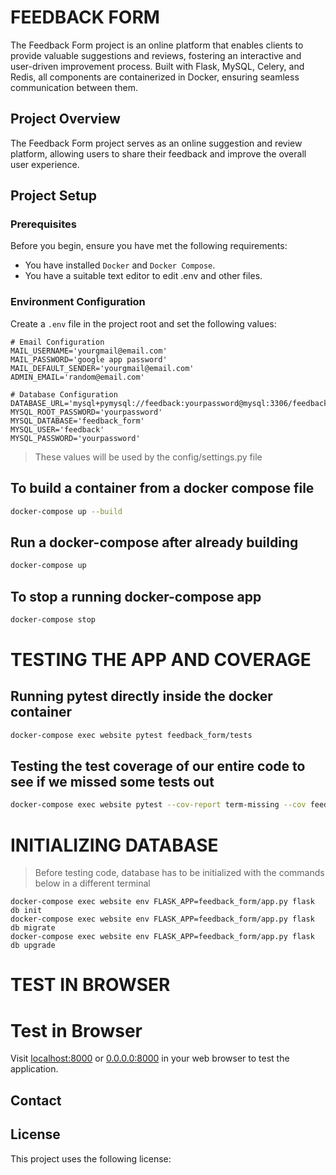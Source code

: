 # FEEDBACK FORM

The Feedback Form project is an online platform that enables clients to provide valuable suggestions and reviews, fostering an interactive and user-driven improvement process. Built with Flask, MySQL, Celery, and Redis, all components are containerized in Docker, ensuring seamless communication between them.

## Project Overview

The Feedback Form project serves as an online suggestion and review platform, allowing users to share their feedback and improve the overall user experience.

## Project Setup

### Prerequisites

Before you begin, ensure you have met the following requirements:

* You have installed `Docker` and `Docker Compose`.
* You have a suitable text editor to edit .env and other files.

### Environment Configuration

Create a `.env` file in the project root and set the following values:

```env
# Email Configuration
MAIL_USERNAME='yourgmail@email.com'
MAIL_PASSWORD='google app password'
MAIL_DEFAULT_SENDER='yourgmail@email.com'
ADMIN_EMAIL='random@email.com'

# Database Configuration
DATABASE_URL='mysql+pymysql://feedback:yourpassword@mysql:3306/feedback_form'
MYSQL_ROOT_PASSWORD='yourpassword'
MYSQL_DATABASE='feedback_form'
MYSQL_USER='feedback'
MYSQL_PASSWORD='yourpassword'
```
> These values will be used by the config/settings.py file


## To build a container from a docker compose file
```bash
docker-compose up --build
```

## Run a docker-compose after already building
```bash
docker-compose up
```

## To stop a running docker-compose app 
```bash
docker-compose stop
```

# TESTING THE APP AND COVERAGE

## Running pytest directly inside the docker container
```bash
docker-compose exec website pytest feedback_form/tests
```

## Testing the test coverage of our entire code to see if we missed some tests out
```bash
docker-compose exec website pytest --cov-report term-missing --cov feedback_form
```

# INITIALIZING DATABASE
> Before testing code, database has to be initialized with the commands below in a different terminal
```docker
docker-compose exec website env FLASK_APP=feedback_form/app.py flask db init
docker-compose exec website env FLASK_APP=feedback_form/app.py flask db migrate
docker-compose exec website env FLASK_APP=feedback_form/app.py flask db upgrade
```

# TEST IN BROWSER
# Test in Browser

Visit [localhost:8000](http://localhost:8000) or [0.0.0.0:8000](http://0.0.0.0:8000) in your web browser to test the application.


## Contact



## License

This project uses the following license: 

